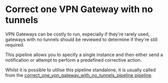 # Correct one VPN Gateway with no tunnels

VPN Gateways can be costly to run, especially if they're rarely used, gateways with no tunnels should be reviewed to determine if they're still required.

This pipeline allows you to specify a single instance and then either send a notification or attempt to perform a predefined corrective action.

Whilst it is possible to utilise this pipeline standalone, it is usually called from the
[correct_one_vpn_gateway_with_no_tunnels_pipeline pipeline](https://hub.flowpipe.io/mods/turbot/gcp_thrifty/pipelines/gcp_thrifty.pipeline.correct_one_vpn_gateway_with_no_tunnels_pipeline).
